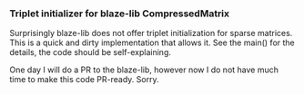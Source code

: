 ### Triplet initializer for blaze-lib CompressedMatrix

Surprisingly blaze-lib does not offer triplet initialization for sparse
matrices. This is a quick and dirty implementation that allows it.
See the main() for the details, the code should be self-explaining.

One day I will do a PR to the blaze-lib, however now I do not have much
time to make this code PR-ready. Sorry.
